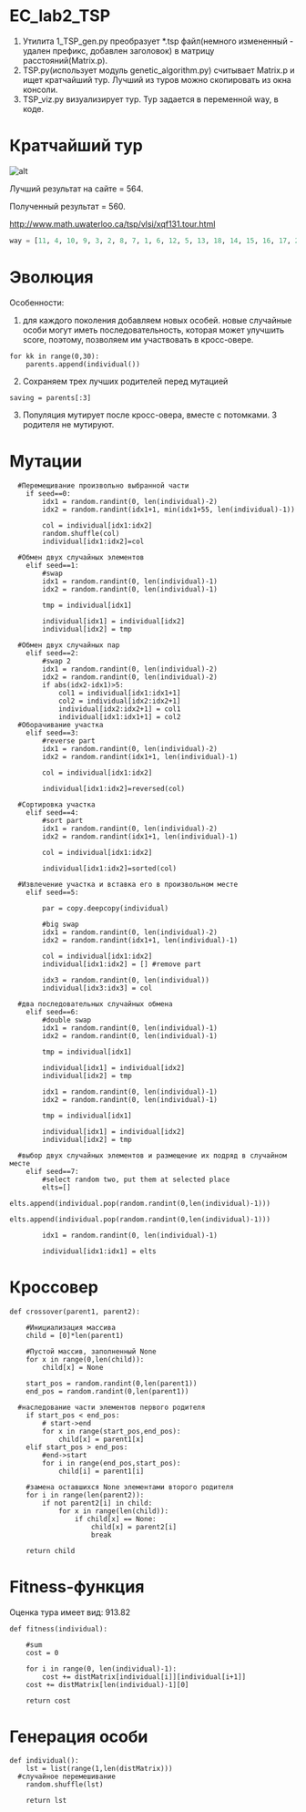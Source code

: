 # EC_lab2_TSP

1. Утилита 1_TSP_gen.py преобразует *.tsp файл(немного измененный - удален префикс, добавлен заголовок) в матрицу расстояний(Matrix.p).
2. TSP.py(использует модуль genetic_algorithm.py) считывает Matrix.p и ищет кратчайший тур. Лучший из туров можно скопировать из окна консоли.
3. TSP_viz.py визуализирует тур. Тур задается в переменной way, в коде.

# Кратчайший тур

![alt](Tour.png)

Лучший результат на сайте = 564.

Полученный результат = 560.

http://www.math.uwaterloo.ca/tsp/vlsi/xqf131.tour.html

```python
way = [11, 4, 10, 9, 3, 2, 8, 7, 1, 6, 12, 5, 13, 18, 14, 15, 16, 17, 25, 26, 27, 19, 20, 21, 22, 23, 24, 44, 43, 42, 41, 40, 39, 38, 37, 36, 35, 34, 33, 32, 31, 30, 29, 28, 46, 45, 53, 74, 68, 64, 54, 55, 47, 48, 49, 50, 51, 52, 57, 56, 62, 65, 69, 66, 70, 76, 71, 67, 63, 58, 59, 60, 61, 73, 72, 80, 79, 83, 84, 85, 86, 90, 91, 95, 96, 97, 104, 103, 111, 110, 99, 94, 92, 88, 87, 82, 81, 78, 75, 77, 89, 93, 98, 100, 105, 101, 102, 106, 107, 113, 108, 109, 115, 119, 116, 120, 117, 122, 129, 128, 127, 126, 125, 124, 121, 118, 114, 112, 123, 130, 131] #560. (best=564)
```

# Эволюция

Особенности:
1. для каждого поколения добавляем новых особей. новые случайные особи могут иметь последовательность, которая может улучшить score, поэтому, позволяем им участвовать в кросс-овере.
```
for kk in range(0,30):
	parents.append(individual())
```
2. Сохраняем трех лучших родителей перед мутацией
```
saving = parents[:3]
```

3. Популяция мутирует после кросс-овера, вместе с потомками. 3 родителя не мутируют.

# Мутации

```
  #Перемещивание произвольно выбранной части
	if seed==0:
		idx1 = random.randint(0, len(individual)-2)
		idx2 = random.randint(idx1+1, min(idx1+55, len(individual)-1))
		
		col = individual[idx1:idx2]
		random.shuffle(col)
		individual[idx1:idx2]=col
	
  #Обмен двух случайных элементов
	elif seed==1:
		#swap
		idx1 = random.randint(0, len(individual)-1)
		idx2 = random.randint(0, len(individual)-1)
		
		tmp = individual[idx1]
		
		individual[idx1] = individual[idx2]
		individual[idx2] = tmp
	
  #Обмен двух случайных пар
	elif seed==2:
		#swap 2
		idx1 = random.randint(0, len(individual)-2)
		idx2 = random.randint(0, len(individual)-2)
		if abs(idx2-idx1)>5:
			col1 = individual[idx1:idx1+1]
			col2 = individual[idx2:idx2+1]
			individual[idx2:idx2+1] = col1
			individual[idx1:idx1+1] = col2
  #Оборачивание участка
	elif seed==3:
		#reverse part
		idx1 = random.randint(0, len(individual)-2)
		idx2 = random.randint(idx1+1, len(individual)-1)

		col = individual[idx1:idx2]
		
		individual[idx1:idx2]=reversed(col)
	
  #Сортировка участка
	elif seed==4:
		#sort part
		idx1 = random.randint(0, len(individual)-2)
		idx2 = random.randint(idx1+1, len(individual)-1)

		col = individual[idx1:idx2]
		
		individual[idx1:idx2]=sorted(col)
	
  #Извлечение участка и вставка его в произвольном месте
	elif seed==5:
		
		par = copy.deepcopy(individual)
		
		#big swap
		idx1 = random.randint(0, len(individual)-2)
		idx2 = random.randint(idx1+1, len(individual)-1)
		
		col = individual[idx1:idx2]
		individual[idx1:idx2] = [] #remove part
		
		idx3 = random.randint(0, len(individual))
		individual[idx3:idx3] = col
  
  #два последовательных случайных обмена
	elif seed==6:
		#double swap
		idx1 = random.randint(0, len(individual)-1)
		idx2 = random.randint(0, len(individual)-1)
		
		tmp = individual[idx1]
		
		individual[idx1] = individual[idx2]
		individual[idx2] = tmp
		
		idx1 = random.randint(0, len(individual)-1)
		idx2 = random.randint(0, len(individual)-1)
		
		tmp = individual[idx1]
		
		individual[idx1] = individual[idx2]
		individual[idx2] = tmp
  
  #выбор двух случайных элементов и размещение их подряд в случайном месте
	elif seed==7:
		#select random two, put them at selected place
		elts=[]
		elts.append(individual.pop(random.randint(0,len(individual)-1)))
		elts.append(individual.pop(random.randint(0,len(individual)-1)))
		
		idx1 = random.randint(0, len(individual)-1)
		
		individual[idx1:idx1] = elts
```

# Кроссовер

```
def crossover(parent1, parent2):

	#Инициализация массива
	child = [0]*len(parent1)
	
	#Пустой массив, заполненный None
	for x in range(0,len(child)):
		child[x] = None

	start_pos = random.randint(0,len(parent1))
	end_pos = random.randint(0,len(parent1))
  
  #наследование части элементов первого родителя
	if start_pos < end_pos:
		# start->end
		for x in range(start_pos,end_pos):
			child[x] = parent1[x]
	elif start_pos > end_pos:
		#end->start
		for i in range(end_pos,start_pos):
			child[i] = parent1[i]

	#замена оставшихся None элементами второго родителя
	for i in range(len(parent2)):
		if not parent2[i] in child:
			for x in range(len(child)):
				if child[x] == None:
					child[x] = parent2[i]
					break

	return child
```

# Fitness-функция

Оценка тура имеет вид: 913.82

```
def fitness(individual):
	
	#sum
	cost = 0
	
	for i in range(0, len(individual)-1):
		cost += distMatrix[individual[i]][individual[i+1]]
	cost += distMatrix[len(individual)-1][0]
	
	return cost
```

# Генерация особи

```
def individual():
	lst = list(range(1,len(distMatrix)))
  #случайное перемешивание
	random.shuffle(lst)
	
	return lst
```
